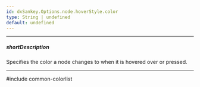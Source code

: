 ```yaml
---
id: dxSankey.Options.node.hoverStyle.color
type: String | undefined
default: undefined
---
```

---
##### shortDescription
Specifies the color a node changes to when it is hovered over or pressed.

---
#include common-colorlist